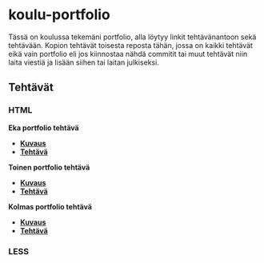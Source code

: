 # koulu-portfolio
Tässä on koulussa tekemäni portfolio, alla löytyy linkit tehtävänantoon sekä tehtävään. Kopion tehtävät toisesta reposta tähän, jossa on kaikki tehtävät eikä vain portfolio eli jos kiinnostaa nähdä commitit tai muut tehtävät niin laita viestiä ja lisään siihen tai laitan julkiseksi.
## Tehtävät
### HTML
<b>Eka portfolio tehtävä<b>
- [Kuvaus](https://moodle.omnia.fi/mod/page/view.php?id=322777)
- [Tehtävä](https://github.com/ohuji/koulu-portfolio/blob/master/HTML/Harjoitus2/Teht%C3%A4v%C3%A42.html)
  
<b>Toinen portfolio tehtävä<b>
- [Kuvaus](https://moodle.omnia.fi/mod/page/view.php?id=322780)
- [Tehtävä](https://github.com/ohuji/koulu-portfolio/blob/master/HTML/Harjoitus5/Teht%C3%A4v%C3%A45.html)
  
<b>Kolmas portfolio tehtävä<b>
- [Kuvaus](https://moodle.omnia.fi/mod/page/view.php?id=322781)
- [Tehtävä](https://github.com/ohuji/koulu-portfolio/blob/master/HTML/Harjoitus6/Teht%C3%A4v%C3%A46.html)
### LESS

